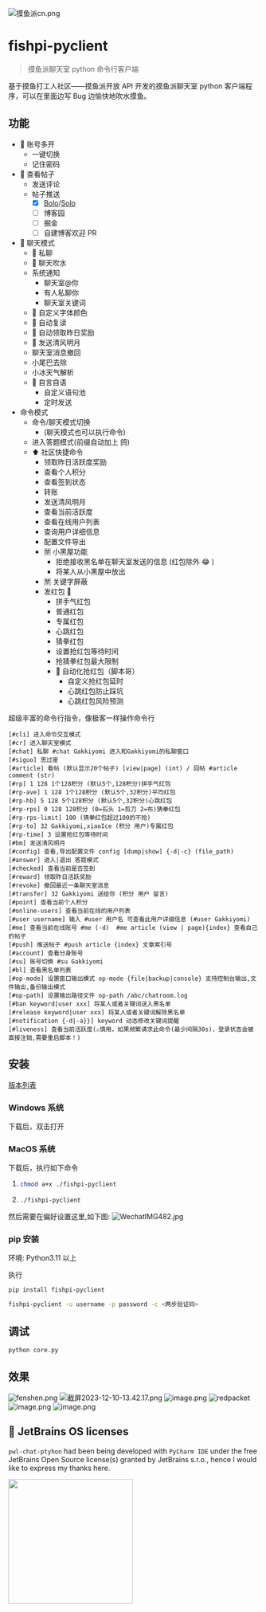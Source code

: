 ![摸鱼派cn.png](https://b3logfile.com/file/2023/05/摸鱼派-cn-owZQT8f.png)

# fishpi-pyclient

> 摸鱼派聊天室 python 命令行客户端

基于摸鱼打工人社区——摸鱼派开放 API 开发的摸鱼派聊天室 python 客户端程序，可以在里面边写 Bug 边愉快地吹水摸鱼。

## 功能

- 🥷 账号多开
  - 一键切换
  - 记住密码
- 📑 查看帖子
  - 发送评论
  - 帖子推送
    - [x] [Bolo](https://github.com/adlered/bolo-solo)/[Solo](https://github.com/88250/solo)
    - [ ] 博客园
    - [ ] 掘金
    - [ ] 自建博客欢迎 PR
- 💬 聊天模式
  - 💬 私聊
  - 💬 聊天吹水
  - 系统通知
    - 聊天室@你
    - 有人私聊你
    - 聊天室关键词
  - 🌈 自定义字体颜色
  - 🤖️ 自动复读
  - 🤖️ 自动领取昨日奖励
  - 🌛 发送清风明月
  - 聊天室消息撤回
  - 小尾巴去除
  - 小冰天气解析
  - 🧠 自言自语
    - 自定义语句池
    - 定时发送
- 命令模式
  - 命令/聊天模式切换
    - (聊天模式也可以执行命令)
  - 进入答题模式(前缀自动加上 鸽)
  - ⬆️ 社区快捷命令
    - 领取昨日活跃度奖励
    - 查看个人积分
    - 查看签到状态
    - 转账
    - 发送清风明月
    - 查看当前活跃度
    - 查看在线用户列表
    - 查询用户详细信息
    - 配置文件导出
    - 🈲️ 小黑屋功能
      - 拒绝接收黑名单在聊天室发送的信息 (红包除外 😂 )
      - 将某人从小黑屋中放出
    - 🈲️ 关键字屏蔽
    - 发红包 🧧
      - 拼手气红包
      - 普通红包
      - 专属红包
      - 心跳红包
      - 猜拳红包
      - 设置抢红包等待时间
      - 抢猜拳红包最大限制
      - 🧧 自动化抢红包（脚本哥）
        - 自定义抢红包延时
        - 心跳红包防止踩坑
        - 心跳红包风险预测

超级丰富的命令行指令，像极客一样操作命令行

```text
[#cli] 进入命令交互模式
[#cr] 进入聊天室模式
[#chat] 私聊 #chat Gakkiyomi 进入和Gakkiyomi的私聊窗口
[#siguo] 思过崖
[#article] 看帖 (默认显示20个帖子) [view|page] (int) / 回帖 #article comment (str)
[#rp] 1 128 1个128积分 (默认5个,128积分)拼手气红包
[#rp-ave] 1 128 1个128积分 (默认5个,32积分)平均红包
[#rp-hb] 5 128 5个128积分 (默认5个,32积分)心跳红包
[#rp-rps] 0 128 128积分 (0=石头 1=剪刀 2=布)猜拳红包
[#rp-rps-limit] 100 (猜拳红包超过100的不抢)
[#rp-to] 32 Gakkiyomi,xiaoIce (积分 用户)专属红包
[#rp-time] 3 设置抢红包等待时间
[#bm] 发送清风明月
[#config] 查看,导出配置文件 config [dump|show] {-d|-c} (file_path)
[#answer] 进入|退出 答题模式
[#checked] 查看当前是否签到
[#reward] 领取昨日活跃奖励
[#revoke] 撤回最近一条聊天室消息
[#transfer] 32 Gakkiyomi 送给你 (积分 用户 留言)
[#point] 查看当前个人积分
[#online-users] 查看当前在线的用户列表
[#user username] 输入 #user 用户名 可查看此用户详细信息 (#user Gakkiyomi)
[#me] 查看当前在线账号 #me (-d)  #me article (view | page){index} 查看自己的帖子
[#push] 推送帖子 #push article {index} 文章索引号
[#account] 查看分身账号
[#su] 账号切换 #su Gakkiyomi
[#bl] 查看黑名单列表
[#op-mode] 设置窗口输出模式 op-mode {file|backup|console} 支持控制台输出,文件输出,备份输出模式
[#op-path] 设置输出路径文件 op-path /abc/chatroom.log
[#ban keyword|user xxx] 将某人或者关键词送入黑名单
[#release keyword|user xxx] 将某人或者关键词解除黑名单
[#notification {-d|-a}}] keyword 动态修改关键词提醒
[#liveness] 查看当前活跃度(⚠️慎用，如果频繁请求此命令(最少间隔30s)，登录状态会被直接注销,需要重启脚本！)
```

## 安装

[版本列表](https://github.com/gakkiyomi/fishpi-pyclient/releases)

### Windows 系统

下载后，双击打开

### MacOS 系统

下载后，执行如下命令

1. ```bash
   chmod a+x ./fishpi-pyclient
   ```

2. ```bash
   ./fishpi-pyclient
   ```

然后需要在偏好设置这里,如下图:
![WechatIMG482.jpg](https://file.fishpi.cn/2023/12/WechatIMG482-3c599a0e.jpg)

### pip 安装

环境: Python3.11 以上

执行

```bash
pip install fishpi-pyclient
```

```bash
fishpi-pyclient -u username -p password -c <两步验证码>
```

## 调试

```bash
python core.py
```

## 效果

![fenshen.png](https://file.fishpi.cn/2023/12/账号分身-0a25be81.png)
![截屏2023-12-10-13.42.17.png](https://file.fishpi.cn/2023/12/截屏20231210134217-df6839af.png)
![image.png](https://file.fishpi.cn/2023/06/image-d4da9bf7.png)
![redpacket](https://file.fishpi.cn/2023/06/image-d0ad7756.png)
![image.png](https://pwl.stackoverflow.wiki/2022/01/image-f74aae7e.png)
![image.png](https://pwl.stackoverflow.wiki/2022/01/image-1b685256.png)

## 🔑 JetBrains OS licenses

`pwl-chat-ptyhon` had been being developed with `PyCharm IDE` under the free JetBrains Open Source license(s) granted by JetBrains s.r.o., hence I would like to express my thanks here.

<a href="https://www.jetbrains.com/?from=pwl-chat-ptyhon" target="_blank"><img src="https://b3logfile.com/file/2021/05/jetbrains-variant-2-42d96aa4.png" width="250" align="middle"/></a>
